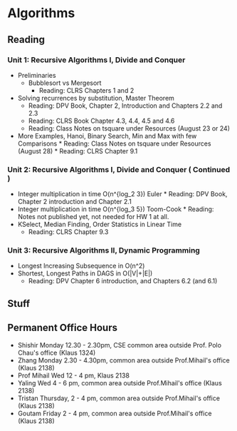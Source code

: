 # Algorithms

## Reading

### Unit 1: Recursive Algorithms I, Divide and Conquer

* Preliminaries
	* Bubblesort vs Mergesort
	  * Reading: CLRS Chapters 1 and 2
* Solving recurrences by substitution, Master Theorem
  * Reading: DPV Book, Chapter 2, Introduction and Chapters 2.2 and 2.3
  * Reading: CLRS Book Chapter 4.3, 4.4, 4.5 and 4.6
  * Reading: Class Notes on tsquare under Resources (August 23 or 24)
* More Examples, Hanoi, Binary Search, Min and Max with few Comparisons
       * Reading: Class Notes on tsquare under Resources (August 28)
       * Reading: CLRS Chapter 9.1
 
### Unit 2: Recursive Algorithms I, Divide and Conquer ( Continued )
* Integer multiplication in time O(n^{log_2 3}) Euler 
  	  * Reading: DPV Book, Chapter 2 introduction and Chapter 2.1
* Integer multiplication in time O(n^{log_3 5}) Toom-Cook
  	  * Reading: Notes not published yet, not needed for HW 1 at all.
* KSelect, Median Finding, Order Statistics in Linear Time
	 * Reading: CLRS Chapter 9.3
 
### Unit 3: Recursive Algorithms II, Dynamic Programming
* Longest Increasing Subsequence in O(n^2)
* Shortest, Longest Paths in DAGS in O(|V|+|E|)
	 *  Reading: DPV Chapter 6 introduction, and Chapters 6.2 (and 6.1)

## Stuff
## Permanent Office Hours

* Shishir Monday 12.30 - 2.30pm,  CSE common area outside Prof. Polo Chau's office (Klaus 1324) 
* Zhang Monday  2.30 - 4.30pm, common area outside Prof.Mihail's office (Klaus 2138)
* Prof Mihail Wed 12 - 4 pm, Klaus 2138
* Yaling Wed 4 - 6 pm, common area outside Prof.Mihail's office (Klaus 2138)
* Tristan Thursday, 2 - 4 pm, common area outside Prof.Mihail's office (Klaus 2138)
* Goutam Friday 2 - 4 pm,  common area outside Prof.Mihail's office (Klaus 2138)
